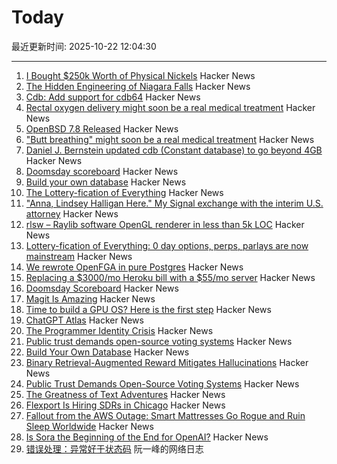 # Today

最近更新时间: 2025-10-22 12:04:30

--- 
1. [I Bought $250k Worth of Physical Nickels](https://twitter.com/opinioncasino/status/1980038177785000114) Hacker News
2. [The Hidden Engineering of Niagara Falls](https://practical.engineering/blog/2025/10/21/the-hidden-engineering-of-niagara-falls) Hacker News
3. [Cdb: Add support for cdb64](https://cdb.cr.yp.to/download.html) Hacker News
4. [Rectal oxygen delivery might soon be a real medical treatment](https://arstechnica.com/science/2025/10/butt-breathing-might-soon-be-a-real-medical-treatment/) Hacker News
5. [OpenBSD 7.8 Released](https://cdn.openbsd.org/pub/OpenBSD/7.8/ANNOUNCEMENT) Hacker News
6. ["Butt breathing" might soon be a real medical treatment](https://arstechnica.com/science/2025/10/butt-breathing-might-soon-be-a-real-medical-treatment/) Hacker News
7. [Daniel J. Bernstein updated cdb (Constant database) to go beyond 4GB](https://cdb.cr.yp.to/) Hacker News
8. [Doomsday scoreboard](https://doomsday.march1studios.com/) Hacker News
9. [Build your own database](https://www.nan.fyi/database) Hacker News
10. [The Lottery-fication of Everything](https://www.dopaminemarkets.com/p/the-lottery-fication-of-everything) Hacker News
11. ["Anna, Lindsey Halligan Here." My Signal exchange with the interim U.S. attorney](https://www.lawfaremedia.org/article/anna--lindsey-halligan-here) Hacker News
12. [rlsw – Raylib software OpenGL renderer in less than 5k LOC](https://github.com/raysan5/raylib/blob/master/src/external/rlsw.h) Hacker News
13. [Lottery-fication of Everything: 0 day options, perps, parlays are now mainstream](https://www.dopaminemarkets.com/p/the-lottery-fication-of-everything) Hacker News
14. [We rewrote OpenFGA in pure Postgres](https://getrover.substack.com/p/how-we-rewrote-openfga-in-pure-postgres) Hacker News
15. [Replacing a $3000/mo Heroku bill with a $55/mo server](https://disco.cloud/blog/how-idealistorg-replaced-a-3000mo-heroku-bill-with-a-55-server/) Hacker News
16. [Doomsday Scoreboard](https://doomsday.march1studios.com/) Hacker News
17. [Magit Is Amazing](https://heiwiper.com/posts/magit-is-awesome/) Hacker News
18. [Time to build a GPU OS? Here is the first step](https://www.notion.so/yifanqiao/Solve-the-GPU-Cost-Crisis-with-kvcached-289da9d1f4d68034b17bf2774201b141) Hacker News
19. [ChatGPT Atlas](https://chatgpt.com/atlas) Hacker News
20. [The Programmer Identity Crisis](https://hojberg.xyz/the-programmer-identity-crisis/) Hacker News
21. [Public trust demands open-source voting systems](https://www.voting.works/news/public-trust-demands-open-source-voting-systems) Hacker News
22. [Build Your Own Database](https://www.nan.fyi/database) Hacker News
23. [Binary Retrieval-Augmented Reward Mitigates Hallucinations](https://arxiv.org/abs/2510.17733) Hacker News
24. [Public Trust Demands Open-Source Voting Systems](https://www.voting.works/news/public-trust-demands-open-source-voting-systems) Hacker News
25. [The Greatness of Text Adventures](https://entropicthoughts.com/the-greatness-of-text-adventures) Hacker News
26. [Flexport Is Hiring SDRs in Chicago](https://job-boards.greenhouse.io/flexport/jobs/5690976?gh_jid=5690976) Hacker News
27. [Fallout from the AWS Outage: Smart Mattresses Go Rogue and Ruin Sleep Worldwide](https://quasa.io/media/the-strangest-fallout-from-the-aws-outage-smart-mattresses-go-rogue-and-ruin-sleep-worldwide) Hacker News
28. [Is Sora the Beginning of the End for OpenAI?](https://calnewport.com/is-sora-the-beginning-of-the-end-for-openai/) Hacker News
29. [错误处理：异常好于状态码](http://www.ruanyifeng.com/blog/2025/10/exception.html) 阮一峰的网络日志

